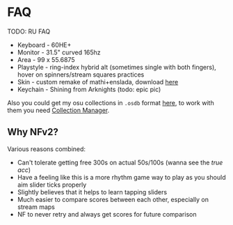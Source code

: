 # FAQ

TODO: RU FAQ

- Keyboard - 60HE+
- Monitor - 31.5" curved 165hz
- Area - 99 x 55.6875
- Playstyle - ring-index hybrid alt (sometimes single with both fingers), hover on spinners/stream squares practices
- Skin - custom remake of mathi+enslada, download [here](../files/mathi+keter.osk)
- Keychain - Shining from Arknights (todo: epic pic)

Also you could get my osu collections in `.osdb` format [here](../files/collections.zip), to
work with them you need [Collection Manager](https://github.com/Piotrekol/CollectionManager/releases).

## Why NFv2?

Various reasons combined:

- Can't tolerate getting free 300s on actual 50s/100s (wanna see the *true acc*)
- Have a feeling like this is a more rhythm game way to play as you should aim slider ticks properly
- Slightly believes that it helps to learn tapping sliders
- Much easier to compare scores between each other, especially on stream maps
- NF to never retry and always get scores for future comparison
